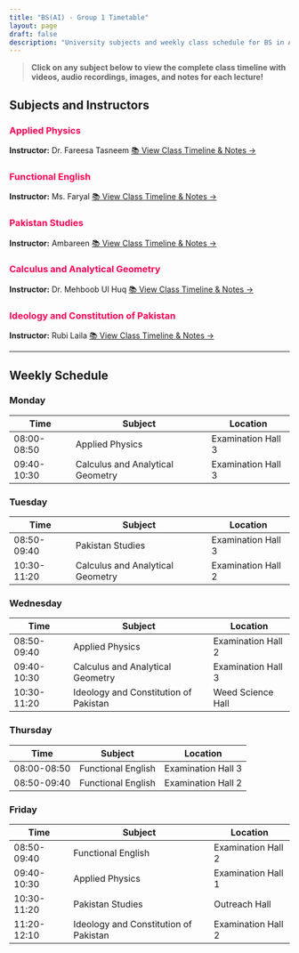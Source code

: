 ```yaml
---
title: "BS(AI) - Group 1 Timetable"
layout: page
draft: false
description: "University subjects and weekly class schedule for BS in Artificial Intelligence, Group 1"
---
```


<link rel="stylesheet" href="/css/subjects.css">

<div class="subjects-page">

> **Click on any subject below to view the complete class timeline with videos, audio recordings, images, and notes for each lecture!**

## Subjects and Instructors

<div class="subjects-grid">

### <a href="/subjects/applied-physics/" style="color: var(--accent-technical, #ff0055); text-decoration: none;">Applied Physics</a>
**Instructor:** Dr. Fareesa Tasneem
[📚 View Class Timeline & Notes →](/subjects/applied-physics/)

### <a href="/subjects/functional-english/" style="color: var(--accent-technical, #ff0055); text-decoration: none;">Functional English</a>
**Instructor:** Ms. Faryal
[📚 View Class Timeline & Notes →](/subjects/functional-english/)

### <a href="/subjects/pakistan-studies/" style="color: var(--accent-technical, #ff0055); text-decoration: none;">Pakistan Studies</a>
**Instructor:** Ambareen
[📚 View Class Timeline & Notes →](/subjects/pakistan-studies/)

### <a href="/subjects/calculus/" style="color: var(--accent-technical, #ff0055); text-decoration: none;">Calculus and Analytical Geometry</a>
**Instructor:** Dr. Mehboob Ul Huq
[📚 View Class Timeline & Notes →](/subjects/calculus/)

### <a href="/subjects/ideology-constitution/" style="color: var(--accent-technical, #ff0055); text-decoration: none;">Ideology and Constitution of Pakistan</a>
**Instructor:** Rubi Laila
[📚 View Class Timeline & Notes →](/subjects/ideology-constitution/)

</div>

---

## Weekly Schedule

<div class="timetable-container">

### Monday
<div class="day-schedule">

| Time | Subject | Location |
|------|---------|----------|
| 08:00-08:50 | Applied Physics | Examination Hall 3 |
| 09:40-10:30 | Calculus and Analytical Geometry | Examination Hall 3 |

</div>

### Tuesday
<div class="day-schedule">

| Time | Subject | Location |
|------|---------|----------|
| 08:50-09:40 | Pakistan Studies | Examination Hall 3 |
| 10:30-11:20 | Calculus and Analytical Geometry | Examination Hall 2 |

</div>

### Wednesday
<div class="day-schedule">

| Time | Subject | Location |
|------|---------|----------|
| 08:50-09:40 | Applied Physics | Examination Hall 2 |
| 09:40-10:30 | Calculus and Analytical Geometry | Examination Hall 3 |
| 10:30-11:20 | Ideology and Constitution of Pakistan | Weed Science Hall |

</div>

### Thursday
<div class="day-schedule">

| Time | Subject | Location |
|------|---------|----------|
| 08:00-08:50 | Functional English | Examination Hall 3 |
| 08:50-09:40 | Functional English | Examination Hall 2 |

</div>

### Friday
<div class="day-schedule">

| Time | Subject | Location |
|------|---------|----------|
| 08:50-09:40 | Functional English | Examination Hall 2 |
| 09:40-10:30 | Applied Physics | Examination Hall 1 |
| 10:30-11:20 | Pakistan Studies | Outreach Hall |
| 11:20-12:10 | Ideology and Constitution of Pakistan | Examination Hall 2 |

</div>

</div>

</div>

